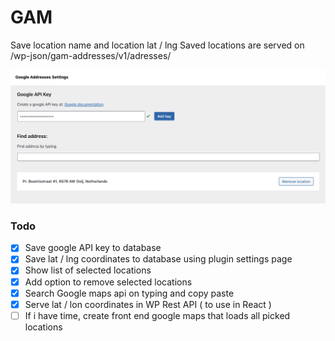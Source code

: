 # GAM
Save location name and location lat / lng
Saved locations are served on /wp-json/gam-addresses/v1/adresses/ 

![GAM Google Addresses Metadata](gam-screenshot.png)

### Todo
- [x] Save google API key to database
- [x] Save lat / lng coordinates to database using plugin settings page
- [x] Show list of selected locations
- [x] Add option to remove selected locations
- [x] Search Google maps api on typing and copy paste
- [x] Serve lat / lon coordinates in WP Rest API ( to use in React )
- [ ] If i have time, create front end google maps that loads all picked locations
